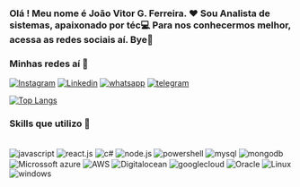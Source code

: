 ### Olá ! Meu nome é João Vitor G. Ferreira.  ❤️ Sou Analista de sistemas, apaixonado por téc💻 Para nos conhecermos melhor, acessa as redes sociais aí. Bye👋

### Minhas redes aí 📱
[![Instagram](https://img.shields.io/badge/Instagram-E4405F?style=for-the-badge&logo=instagram&logoColor=white/)](https://www.instagram.com/joaovitorfe13/)
[![Linkedin](https://img.shields.io/badge/LinkedIn-0077B5?style=for-the-badge&logo=linkedin&logoColor=white)](https://www.linkedin.com/in/jo%C3%A3o-vitor-ferreira-5a0a0a22a/)
[![whatsapp](https://img.shields.io/badge/WhatsApp-25D366?style=for-the-badge&logo=whatsapp&logoColor=white)]( https://wa.me/message/76HB73OKKI7QA1 )
[![telegram](https://img.shields.io/badge/Telegram-2CA5E0?style=for-the-badge&logo=telegram&logoColor=white)](https://t.me/joaovitorfe13)

[![Top Langs](https://github-readme-stats.vercel.app/api/top-langs/?username=joaovitorfe&layout=compact)](https://github.com/joaovitorfe/github-readme-stats)

### Skills que utilizo 🚀 

<div style="display: inline_block"><br/>
    <img align="center" alt="javascript" src="https://img.shields.io/badge/JavaScript-323330?style=for-the-badge&logo=javascript&logoColor=F7DF1E">
    <img align="center" alt="react.js" src="https://img.shields.io/badge/React-20232A?style=for-the-badge&logo=react&logoColor=61DAFB">
    <img align="center" alt="c#" src="https://img.shields.io/badge/C%23-239120?style=for-the-badge&logo=c-sharp&logoColor=white">
    <img align="center" alt="node.js" src="https://img.shields.io/badge/Node.js-43853D?style=for-the-badge&logo=node.js&logoColor=white">
    <img align="center" alt="powershell" src="https://img.shields.io/badge/Shell_Script-121011?style=for-the-badge&logo=gnu-bash&logoColor=white">
    <img align="center" alt="mysql" src="https://img.shields.io/badge/MySQL-00000F?style=for-the-badge&logo=mysql&logoColor=white">
    <img align="center" alt="mongodb" src="https://img.shields.io/badge/MongoDB-4EA94B?style=for-the-badge&logo=mongodb&logoColor=white">
    <img align="center" alt="Microssoft azure" src="https://img.shields.io/badge/Microsoft_Azure-0089D6?style=for-the-badge&logo=microsoft-azure&logoColor=white">
    <img align="center" alt="AWS" src="https://img.shields.io/badge/Amazon_AWS-FF9900?style=for-the-badge&logo=amazonaws&logoColor=white">
    <img align="center" alt="Digitalocean" src="https://img.shields.io/badge/Digital_Ocean-0080FF?style=for-the-badge&logo=DigitalOcean&logoColor=white">
    <img align="center" alt="googlecloud" src="https://img.shields.io/badge/Google_Cloud-4285F4?style=for-the-badge&logo=google-cloud&logoColor=white">
    <img align="center" alt="Oracle" src="https://img.shields.io/badge/Oracle-F80000?style=for-the-badge&logo=oracle&logoColor=black">
    <img align="center" alt="Linux" src="https://img.shields.io/badge/Linux-FCC624?style=for-the-badge&logo=linux&logoColor=black">
    <img align="center" alt="windows" src="https://img.shields.io/badge/Windows-0078D6?style=for-the-badge&logo=windows&logoColor=white">
</div>
